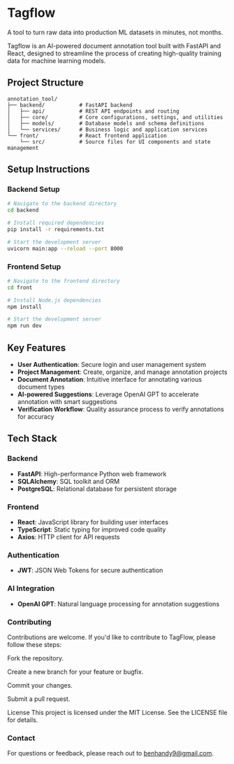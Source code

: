# Tagflow

A tool to turn raw data into production ML datasets in minutes, not months.

Tagflow is an AI-powered document annotation tool built with FastAPI and React, designed to streamline the process of creating high-quality training data for machine learning models.

## Project Structure

```
annotation_tool/
├── backend/           # FastAPI backend
│   ├── api/           # REST API endpoints and routing
│   ├── core/          # Core configurations, settings, and utilities
│   ├── models/        # Database models and schema definitions
│   └── services/      # Business logic and application services
└── front/             # React frontend application
    └── src/           # Source files for UI components and state management
```

## Setup Instructions

### Backend Setup

```bash
# Navigate to the backend directory
cd backend

# Install required dependencies
pip install -r requirements.txt

# Start the development server
uvicorn main:app --reload --port 8000
```

### Frontend Setup

```bash
# Navigate to the frontend directory
cd front

# Install Node.js dependencies
npm install

# Start the development server
npm run dev
```

## Key Features

- **User Authentication**: Secure login and user management system
- **Project Management**: Create, organize, and manage annotation projects
- **Document Annotation**: Intuitive interface for annotating various document types
- **AI-powered Suggestions**: Leverage OpenAI GPT to accelerate annotation with smart suggestions
- **Verification Workflow**: Quality assurance process to verify annotations for accuracy

## Tech Stack

### Backend
- **FastAPI**: High-performance Python web framework
- **SQLAlchemy**: SQL toolkit and ORM
- **PostgreSQL**: Relational database for persistent storage

### Frontend
- **React**: JavaScript library for building user interfaces
- **TypeScript**: Static typing for improved code quality
- **Axios**: HTTP client for API requests

### Authentication
- **JWT**: JSON Web Tokens for secure authentication

### AI Integration
- **OpenAI GPT**: Natural language processing for annotation suggestions


### Contributing
Contributions are welcome. If you'd like to contribute to TagFlow, please follow these steps:

Fork the repository.

Create a new branch for your feature or bugfix.

Commit your changes.

Submit a pull request.

License
This project is licensed under the MIT License. See the LICENSE file for details.

### Contact
For questions or feedback, please reach out to benhandy9@gmail.com.

